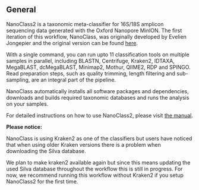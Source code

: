 ## General

NanoClass2 is a taxonomic meta-classifier for 16S/18S amplicon sequencing data generated with the Oxford Nanopore MinION. The first iteration of this workflow, NanoClass, was originally developed by Evelien Jongepier and the original version can be found [here](https://ejongepier.github.io/NanoClass/getting_started.html).

With a single command, you can run upto 11 classification tools on multiple samples in parallel, including BLASTN, Centrifuge, Kraken2, IDTAXA, MegaBLAST, dcMegaBLAST, Minimap2, Mothur, QIIME2, RDP and SPINGO. Read preparation steps, such as quality trimming, length filtering and sub-sampling, are an integral part of the pipeline.

NanoClass automatically installs all software packages and dependencies, downloads and builds required taxonomic databases and runs the analysis on your samples.

For detailed instructions on how to use NanoClass2, please visit [the manual](https://ndombrowski.github.io/NanoClass2/).

**Please notice:**

NanoClass is using Kraken2 as one of the classifiers but users have noticed that when using older Kraken versions there is a problem when downloading the Silva database.

We plan to make kraken2 available again but since this means updating the used Silva database throughout the workflow this is still in progress. For now, we recommend running this workflow without Kraken2 if you setup NanoClass2 for the first time.

